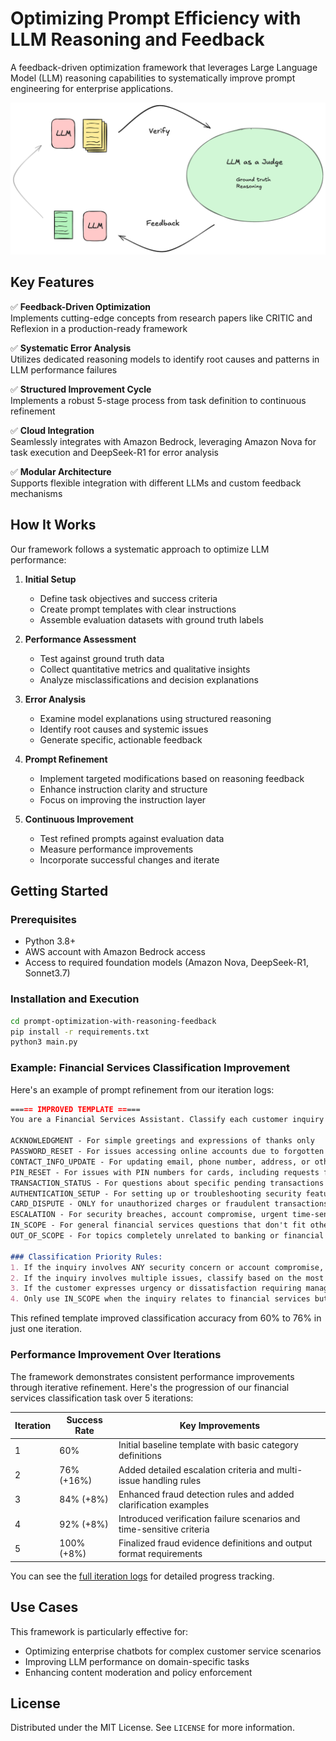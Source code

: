 # Optimizing Prompt Efficiency with LLM Reasoning and Feedback

A feedback-driven optimization framework that leverages Large Language Model (LLM) reasoning capabilities to systematically improve prompt engineering for enterprise applications.

![Framework Diagram](./images/feedback.png)  

## Key Features

✅ **Feedback-Driven Optimization**  
Implements cutting-edge concepts from research papers like CRITIC and Reflexion in a production-ready framework

✅ **Systematic Error Analysis**  
Utilizes dedicated reasoning models to identify root causes and patterns in LLM performance failures

✅ **Structured Improvement Cycle**  
Implements a robust 5-stage process from task definition to continuous refinement

✅ **Cloud Integration**  
Seamlessly integrates with Amazon Bedrock, leveraging Amazon Nova for task execution and DeepSeek-R1 for error analysis

✅ **Modular Architecture**  
Supports flexible integration with different LLMs and custom feedback mechanisms

## How It Works

Our framework follows a systematic approach to optimize LLM performance:

1. **Initial Setup**
   - Define task objectives and success criteria
   - Create prompt templates with clear instructions
   - Assemble evaluation datasets with ground truth labels

2. **Performance Assessment**
   - Test against ground truth data
   - Collect quantitative metrics and qualitative insights
   - Analyze misclassifications and decision explanations

3. **Error Analysis**
   - Examine model explanations using structured reasoning
   - Identify root causes and systemic issues
   - Generate specific, actionable feedback

4. **Prompt Refinement**
   - Implement targeted modifications based on reasoning feedback
   - Enhance instruction clarity and structure
   - Focus on improving the instruction layer

5. **Continuous Improvement**
   - Test refined prompts against evaluation data
   - Measure performance improvements
   - Incorporate successful changes and iterate

## Getting Started

### Prerequisites

- Python 3.8+
- AWS account with Amazon Bedrock access
- Access to required foundation models (Amazon Nova, DeepSeek-R1, Sonnet3.7)

### Installation and Execution

```bash
cd prompt-optimization-with-reasoning-feedback
pip install -r requirements.txt
python3 main.py
```


### Example: Financial Services Classification Improvement

Here's an example of prompt refinement from our iteration logs:

```markdown
===== IMPROVED TEMPLATE =====
You are a Financial Services Assistant. Classify each customer inquiry into EXACTLY ONE of these categories:

ACKNOWLEDGMENT - For simple greetings and expressions of thanks only
PASSWORD_RESET - For issues accessing online accounts due to forgotten passwords or login problems
CONTACT_INFO_UPDATE - For updating email, phone number, address, or other personal information
PIN_RESET - For issues with PIN numbers for cards, including requests for changes or forgotten PINs
TRANSACTION_STATUS - For questions about specific pending transactions or transfers that have been initiated
AUTHENTICATION_SETUP - For setting up or troubleshooting security features like fingerprint access, face ID, etc.
CARD_DISPUTE - ONLY for unauthorized charges or fraudulent transactions the customer did not initiate
ESCALATION - For security breaches, account compromise, urgent time-sensitive issues, complex problems requiring manager intervention, or situations involving deceased account holders
IN_SCOPE - For general financial services questions that don't fit other categories, including account fees, product information, and service requests
OUT_OF_SCOPE - For topics completely unrelated to banking or financial services

### Classification Priority Rules:
1. If the inquiry involves ANY security concern or account compromise, classify as ESCALATION
2. If the inquiry involves multiple issues, classify based on the most urgent/critical issue
3. If the customer expresses urgency or dissatisfaction requiring manager attention, classify as ESCALATION
4. Only use IN_SCOPE when the inquiry relates to financial services but doesn't fit any specific category
```

This refined template improved classification accuracy from 60% to 76% in just one iteration.

### Performance Improvement Over Iterations

The framework demonstrates consistent performance improvements through iterative refinement. Here's the progression of our financial services classification task over 5 iterations:

| Iteration | Success Rate | Key Improvements |
|-----------|--------------|------------------|
| 1         | 60%          | Initial baseline template with basic category definitions |
| 2         | 76% (+16%)   | Added detailed escalation criteria and multi-issue handling rules |
| 3         | 84% (+8%)    | Enhanced fraud detection rules and added clarification examples |
| 4         | 92% (+8%)    | Introduced verification failure scenarios and time-sensitive criteria |
| 5         | 100% (+8%)   | Finalized fraud evidence definitions and output format requirements |

You can see the [full iteration logs](./iteration_log) for detailed progress tracking.

## Use Cases

This framework is particularly effective for:

- Optimizing enterprise chatbots for complex customer service scenarios
- Improving LLM performance on domain-specific tasks
- Enhancing content moderation and policy enforcement


## License

Distributed under the MIT License. See `LICENSE` for more information.
